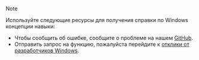 > [!NOTE]
> Используйте следующие ресурсы для получения справки по Windows концепции навыки:
>
> * Чтобы сообщить об ошибке, сообщите о проблеме на нашем [GitHub](https://github.com/Microsoft/Windows-Machine-Learning/issues).
> * Отправить запрос на функцию, пожалуйста перейдите к [отклики от разработчиков Windows](https://wpdev.uservoice.com/).
